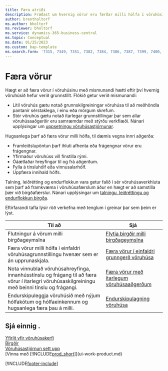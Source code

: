 ```yaml
---
title: Færa atriði
description: Fræðast um hvernig vörur eru færðar milli hólfa í vöruhúsinu.
author: brentholtorf
ms.author: bholtorf
ms.reviewer: bholtorf
ms.service: dynamics-365-business-central
ms.topic: Conceptual
ms.date: 01/25/2023
ms.custom: bap-template
ms.search.form: '7315, 7349, 7351, 7382, 7384, 7386, 7387, 7399, 7400, 9314, 9330, 9345'
---
```

# <a name="moving-items"></a>Færa vörur

Hægt er að færa vörur í vöruhúsinu með mismunandi hætti eftir því hvernig vöruhúsið hefur verið grunnstillt. Flókið getur verið mismunandi:

* Lítil vöruhús gætu notað grunnskilgreiningar vöruhúsa til að meðhöndla pantanir sérstaklega, í einu eða mörgum skrefum.
* Stór vöruhús gætu notað ítarlegar grunnstillingar þar sem allar vöruhúsaaðgerðir eru samræmdar með stýrðu verkflæði. Nánari upplýsingar um [uppsetningu vöruhúsastjórnunar](warehouse-setup-warehouse.md).

Hugsanlega þarf að færa vörur milli hólfa, til dæmis vegna innri aðgerða:

* Framleiðslupöntun þarf íhluti afhenta eða frágengnar vörur eru frágengnar.
* Yfirmaður vöruhúss vill fínstilla rými.
* Óáætlaðar hreyfingar til og frá aðgerðum.
* Fylla á tínsluhólf eða vinnusalarhólf.
* Uppfæra innihald hólfs.

Talning, leiðrétting og endurflokkun vara getur falið í sér vöruhúsaverkhluta sem þarf að framkvæma í vöruhúsafærslum áður en hægt er að samstilla þær við birgðafærslur. Nánari upplýsingar um [talningu, leiðréttingu og endurflokkun birgða](inventory-how-count-adjust-reclassify.md).  

 Eftirfarandi tafla lýsir röð verkefna með tenglum í greinar þar sem þeim er lýst.

|**Til að**|**Sjá**|  
|------------|-------------|  
|Flutningur á vörum milli birgðageymslna|[Flytja birgðir milli birgðageymslna](inventory-how-transfer-between-locations.md)|
|Færa vörur milli hólfa í einfaldri vöruhúsagrunnstillingu hvenær sem er án upprunaskjala.|[Færa vörur í einfaldri grunngerð vöruhúsa](warehouse-how-to-move-items-ad-hoc-in-basic-warehousing.md)|
|Nota vinnublað vöruhúsahreyfinga, innanhússtínslu og frágang til að færa vörur í ítarlegri vöruhúsaskilgreiningu með beinni tínslu og frágangi.|[Færa vörur með ítarlegum vöruhúsaaðgerðum](warehouse-how-to-move-items-in-advanced-warehousing.md)|  
|Endurskipuleggja vöruhúsið með nýjum hólfakótum og hólfaeinkennum og hugsanlega færa þau á milli.|[Endurskipulagning vöruhúsa](warehouse-how-to-restructure-warehouses.md)|  

## <a name="see-also"></a>Sjá einnig .

[Yfirlit yfir vöruhúsakerfi](design-details-warehouse-management.md)  
[Birgðir](inventory-manage-inventory.md)  
[Vöruhúsastjórnun sett upp](warehouse-setup-warehouse.md)  
[Vinna með [!INCLUDE[prod_short](includes/prod_short.md)]](ui-work-product.md)


[!INCLUDE[footer-include](includes/footer-banner.md)]
